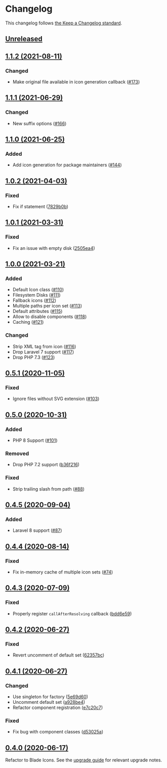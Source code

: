 # Changelog

This changelog follows [the Keep a Changelog standard](https://keepachangelog.com).


## [Unreleased](https://github.com/blade-ui-kit/blade-icons/compare/1.1.2...1.x)


## [1.1.2 (2021-08-11)](https://github.com/blade-ui-kit/blade-icons/compare/1.1.1...1.1.2)

### Changed
- Make original file available in icon generation callback ([#173](https://github.com/blade-ui-kit/blade-icons/pull/173))


## [1.1.1 (2021-06-29)](https://github.com/blade-ui-kit/blade-icons/compare/1.1.0...1.1.1)

### Changed
- New suffix options ([#166](https://github.com/blade-ui-kit/blade-icons/pull/166))


## [1.1.0 (2021-06-25)](https://github.com/blade-ui-kit/blade-icons/compare/1.0.2...1.1.0)

### Added
- Add icon generation for package maintainers ([#144](https://github.com/blade-ui-kit/blade-icons/pull/144))


## [1.0.2 (2021-04-03)](https://github.com/blade-ui-kit/blade-icons/compare/1.0.1...1.0.2)

### Fixed
- Fix if statement ([7829b0b](https://github.com/blade-ui-kit/blade-icons/commit/7829b0b4faacd9cab1ddac8dcf48e5eb12a2b2b1))


## [1.0.1 (2021-03-31)](https://github.com/blade-ui-kit/blade-icons/compare/1.0.0...1.0.1)

### Fixed
- Fix an issue with empty disk ([2505ea4](https://github.com/blade-ui-kit/blade-icons/commit/2505ea41eccb72933497213c12e6d041add7b844))


## [1.0.0 (2021-03-21)](https://github.com/blade-ui-kit/blade-icons/compare/0.5.1...1.0.0)

### Added
- Default Icon class ([#110](https://github.com/blade-ui-kit/blade-icons/pull/110))
- Filesystem Disks ([#111](https://github.com/blade-ui-kit/blade-icons/pull/111))
- Fallback icons ([#112](https://github.com/blade-ui-kit/blade-icons/pull/112))
- Multiple paths per icon set ([#113](https://github.com/blade-ui-kit/blade-icons/pull/113))
- Default attributes ([#115](https://github.com/blade-ui-kit/blade-icons/pull/115))
- Allow to disable components ([#118](https://github.com/blade-ui-kit/blade-icons/pull/118))
- Caching ([#121](https://github.com/blade-ui-kit/blade-icons/pull/121))

### Changed
- Strip XML tag from icon ([#116](https://github.com/blade-ui-kit/blade-icons/pull/116))
- Drop Laravel 7 support ([#117](https://github.com/blade-ui-kit/blade-icons/pull/117))
- Drop PHP 7.3 ([#123](https://github.com/blade-ui-kit/blade-icons/pull/123))


## [0.5.1 (2020-11-05)](https://github.com/blade-ui-kit/blade-icons/compare/0.5.0...0.5.1)

### Fixed
- Ignore files without SVG extension ([#103](https://github.com/blade-ui-kit/blade-icons/pull/103))


## [0.5.0 (2020-10-31)](https://github.com/blade-ui-kit/blade-icons/compare/0.4.5...0.5.0)

### Added
- PHP 8 Support ([#101](https://github.com/blade-ui-kit/blade-icons/pull/101))

### Removed
- Drop PHP 7.2 support ([b36f216](https://github.com/blade-ui-kit/blade-icons/commit/b36f216c03f096cd59cc8b1ebfa41a926bfe8e78))

### Fixed
- Strip trailing slash from path ([#88](https://github.com/blade-ui-kit/blade-icons/pull/88))


## [0.4.5 (2020-09-04)](https://github.com/blade-ui-kit/blade-icons/compare/0.4.4...0.4.5)

### Added
- Laravel 8 support ([#87](https://github.com/blade-ui-kit/blade-icons/pull/87))


## [0.4.4 (2020-08-14)](https://github.com/blade-ui-kit/blade-icons/compare/0.4.3...0.4.4)

### Fixed
- Fix in-memory cache of multiple icon sets ([#74](https://github.com/blade-ui-kit/blade-icons/pull/74))


## [0.4.3 (2020-07-09)](https://github.com/blade-ui-kit/blade-icons/compare/0.4.2...0.4.3)

### Fixed
- Properly register `callAfterResolving` callback ([bdd6e59](https://github.com/blade-ui-kit/blade-icons/commit/bdd6e59980caa63865da6ce82ed2590c26790efd))


## [0.4.2 (2020-06-27)](https://github.com/blade-ui-kit/blade-icons/compare/0.4.1...0.4.2)

### Fixed
- Revert uncomment of default set ([62357bc](https://github.com/blade-ui-kit/blade-icons/commit/62357bc45cff8e78ec8cdda96581574fc85503fe))


## [0.4.1 (2020-06-27)](https://github.com/blade-ui-kit/blade-icons/compare/0.4.0...0.4.1)

### Changed
- Use singleton for factory ([5e69d60](https://github.com/blade-ui-kit/blade-icons/commit/5e69d6075e2e2a4204d172d36a6864b32f9014dc))
- Uncomment default set ([a928be4](https://github.com/blade-ui-kit/blade-icons/commit/a928be4d544e1c53ecc459c2971e3fd68f7def49))
- Refactor component registration ([e7c20c7](https://github.com/blade-ui-kit/blade-icons/commit/e7c20c730ba6bb929cbe246cfca7aea0834742af))

### Fixed
- Fix bug with component classes ([d53025a](https://github.com/blade-ui-kit/blade-icons/commit/d53025a1ad573f7c16e822aeca44e42127df463d))


## [0.4.0 (2020-06-17)](https://github.com/blade-ui-kit/blade-icons/compare/0.3.4...0.4.0)

Refactor to Blade Icons. See the [upgrade guide](https://github.com/blade-ui-kit/blade-icons/blob/main/UPGRADE.md#upgrading-from-v034-to-040) for relevant upgrade notes.

